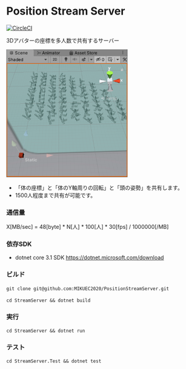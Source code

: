 # Position Stream Server

[![CircleCI](https://circleci.com/gh/MIKUEC2020/PositionStreamServer/tree/master.svg?style=svg&circle-token=0a7fc5748581995b2d99a947dc8d276e0dea4a4d)](https://circleci.com/gh/MIKUEC2020/PositionStreamServer/tree/master)

3Dアバターの座標を多人数で共有するサーバー

<img src="https://github.com/MIKUEC2020/PositionStreamServer/blob/master/ReadmeResources/UnityDemo.gif" width="320px">

- 「体の座標」と「体のY軸周りの回転」と「頭の姿勢」を共有します。
- 1500人程度まで共有が可能です。

### 通信量

X[MB/sec] = 48[byte] * N[人] * 100[人] * 30[fps] / 1000000[/MB]

### 依存SDK

- dotnet core 3.1 SDK
https://dotnet.microsoft.com/download

### ビルド

`git clone git@github.com:MIKUEC2020/PositionStreamServer.git`

`cd StreamServer && dotnet build`

### 実行

`cd StreamServer && dotnet run`

### テスト

`cd StreamServer.Test && dotnet test`
